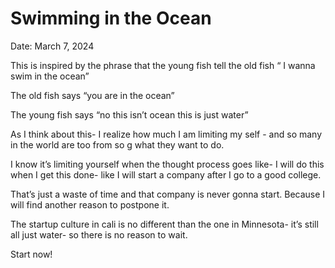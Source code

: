 # Swimming in the Ocean

Date: March 7, 2024

This is inspired by the phrase that the young fish tell the old fish “ I wanna swim in the ocean”

The old fish says “you are in the ocean”

The young fish says “no this isn’t ocean this is just water”

As I think about this- I realize how much I am limiting my self - and so many in the world are too from so g what they want to do.

I know it’s limiting yourself when the thought process goes like- I will do this when I get this done- like I will start a company after I go to a good college.

That’s just a waste of time and that company is never gonna start. Because I will find another reason to postpone it.

The startup culture in cali is no different than the one in Minnesota- it’s still all just water- so there is no reason to wait. 

Start now!
